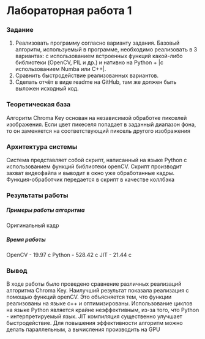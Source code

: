 # Лабораторная работа 1

### Задание
1. Реализовать программу согласно варианту задания. Базовый алгоритм,
используемый в программе, необходимо реализовать в 3 вариантах: с
использованием встроенных функций какой-либо библиотеки (OpenCV,
PIL и др.) и нативно на Python + |с использованием Numba или C++|.
2. Сравнить быстродействие реализованных вариантов.
3. Сделать отчёт в виде readme на GitHub, там же должен быть выложен
исходный код.

### Теоретическая база
Алгоритм Chroma Key основан на независимой обработке пикселей изображения.
Если цвет пикеселя попадает в заданный диапазон фона, то он заменяется на соответствующий пиксель другого изображения

### Архитектура системы
Система представляет собой скрипт, написанный на языке Python с использованием функций библиотеки openCV.
Скрипт производит захват видеофайла и выводит в окно уже обработанные кадры. Функция-обработчик передается в скрипт в качестве коллбэка

### Результаты работы 
##### Примеры работы алгоритма
Оригинальный кадр

##### Время работы
OpenCV - 19.97 с
Python - 528.42 c
JIT - 21.44 c


### Вывод
В ходе работы было проведено сравнение различных реализаций алгоритма Chroma Key.
Наилучший результат показала реализация с помощью функций openCV. Это объясняется тем, что функции реализованы на языке с++ и оптимизированы.
Использование циклов на языке Python является крайне неэффективным, из-за того, что Python - интерпретируемый язык.
JIT компиляция существенно улучшает быстродействие. Для повышения эффективности алгоритм можно делать параллельным, а вычисления производить на GPU